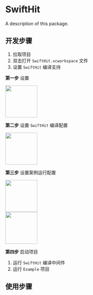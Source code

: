 # SwiftHit

A description of this package.

## 开发步骤
1. 拉取项目
2. 双击打开 `SwiftHit.xcworkspace` 文件
3. 设置 `SwiftHit` 编译支持

**第一步** 设置

<img src="http://cdn.hocgin.top/file/nwVvt6.png" height="100">

**第二步** 设置 `SwiftHit` 编译配置

<img src="http://cdn.hocgin.top/file/rc65a1.png" height="100">

**第三步** 设置案例运行配置

<img src="http://cdn.hocgin.top/file/fHA1gU.png" height="100"><br/>
<img src="http://cdn.hocgin.top/file/LnTbVU.png" height="100">

**第四步** 启动项目
1. 运行 `SwiftHit` 编译中间件
2. 运行 `Example` 项目


## 使用步骤

